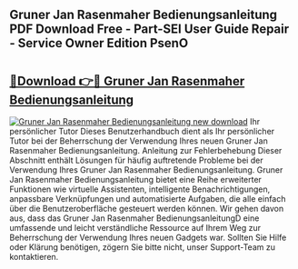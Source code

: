 ## Gruner Jan Rasenmaher Bedienungsanleitung PDF Download Free - Part-SEI User Guide Repair - Service Owner Edition PsenO

# <h2><a href="http://df44gyp.blite.top/?on=Gruner+Jan+Rasenmaher+Bedienungsanleitung">🔗Download 👉🔴 Gruner Jan Rasenmaher Bedienungsanleitung</a></h2>

[![Gruner Jan Rasenmaher Bedienungsanleitung new download](https://i.imgur.com/lujVjoI.png)](http://df44gyp.blite.top/?on=Gruner+Jan+Rasenmaher+Bedienungsanleitung)
Ihr persönlicher Tutor Dieses Benutzerhandbuch dient als Ihr persönlicher Tutor bei der Beherrschung der Verwendung Ihres neuen Gruner Jan Rasenmaher Bedienungsanleitung. Anleitung zur Fehlerbehebung Dieser Abschnitt enthält Lösungen für häufig auftretende Probleme bei der Verwendung Ihres Gruner Jan Rasenmaher Bedienungsanleitung. Gruner Jan Rasenmaher Bedienungsanleitung bietet eine Reihe erweiterter Funktionen wie virtuelle Assistenten, intelligente Benachrichtigungen, anpassbare Verknüpfungen und automatisierte Aufgaben, die alle einfach über die Benutzeroberfläche gesteuert werden können. Wir gehen davon aus, dass das Gruner Jan Rasenmaher BedienungsanleitungD eine umfassende und leicht verständliche Ressource auf Ihrem Weg zur Beherrschung der Verwendung Ihres neuen Gadgets war. Sollten Sie Hilfe oder Klärung benötigen, zögern Sie bitte nicht, unser Support-Team zu kontaktieren.
